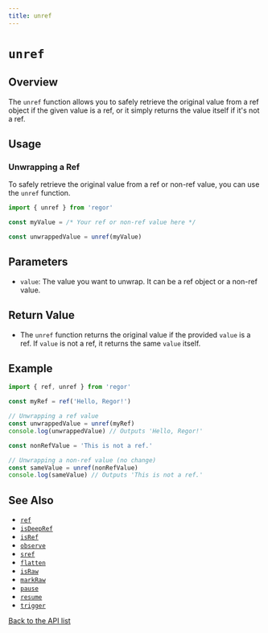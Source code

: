```yaml
---
title: unref
---
```


# `unref`

## Overview

The `unref` function allows you to safely retrieve the original value from a ref object if the given value is a ref, or it simply returns the value itself if it's not a ref.

## Usage

### Unwrapping a Ref

To safely retrieve the original value from a ref or non-ref value, you can use the `unref` function.

```ts
import { unref } from 'regor'

const myValue = /* Your ref or non-ref value here */

const unwrappedValue = unref(myValue)
```

## Parameters

- `value`: The value you want to unwrap. It can be a ref object or a non-ref value.

## Return Value

- The `unref` function returns the original value if the provided `value` is a ref. If `value` is not a ref, it returns the same `value` itself.

## Example

```ts
import { ref, unref } from 'regor'

const myRef = ref('Hello, Regor!')

// Unwrapping a ref value
const unwrappedValue = unref(myRef)
console.log(unwrappedValue) // Outputs 'Hello, Regor!'

const nonRefValue = 'This is not a ref.'

// Unwrapping a non-ref value (no change)
const sameValue = unref(nonRefValue)
console.log(sameValue) // Outputs 'This is not a ref.'
```

## See Also

- [`ref`](ref.md)
- [`isDeepRef`](isDeepRef.md)
- [`isRef`](isRef.md)
- [`observe`](observe.md)
- [`sref`](sref.md)
- [`flatten`](flatten.md)
- [`isRaw`](isRaw.md)
- [`markRaw`](markRaw.md)
- [`pause`](pause.md)
- [`resume`](resume.md)
- [`trigger`](trigger.md)

[Back to the API list](regor-api.md)
